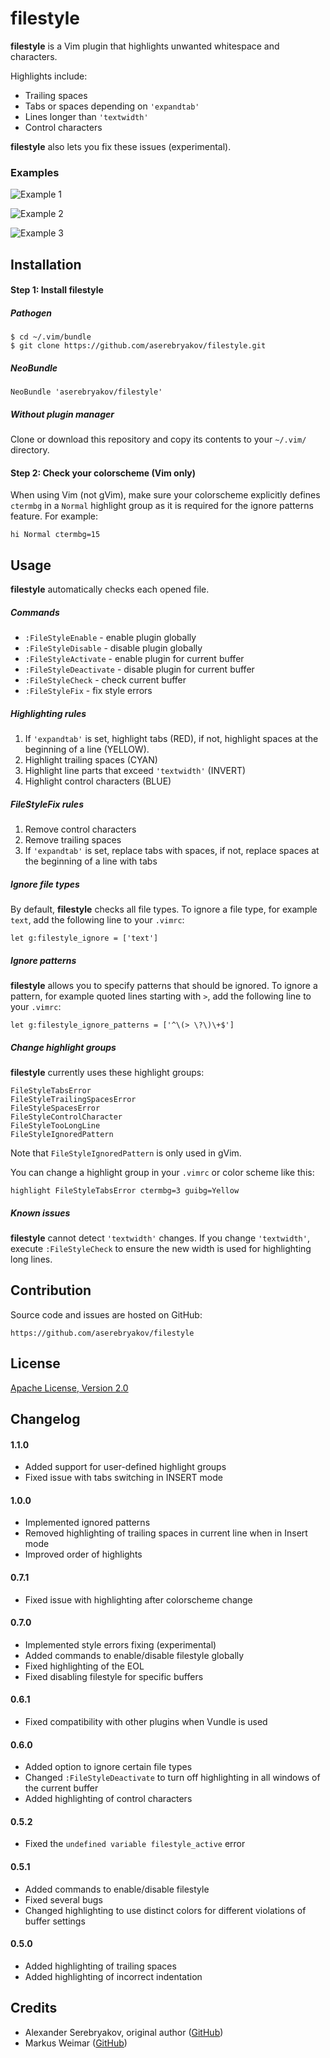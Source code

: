 filestyle
=========

**filestyle** is a Vim plugin that highlights unwanted whitespace and
characters.

Highlights include:

* Trailing spaces
* Tabs or spaces depending on `'expandtab'`
* Lines longer than `'textwidth'`
* Control characters

**filestyle** also lets you fix these issues (experimental).

### Examples

![Example 1](https://cloud.githubusercontent.com/assets/985977/7272222/9809dbec-e8e9-11e4-8a43-47e0374ccbe0.png)

![Example 2](https://cloud.githubusercontent.com/assets/985977/7272223/980cb506-e8e9-11e4-8b3e-418506344c6b.png)

![Example 3](https://cloud.githubusercontent.com/assets/985977/7272224/98100864-e8e9-11e4-9e09-45b217125bcb.png)

Installation
------------

#### Step 1: Install filestyle

##### Pathogen

    $ cd ~/.vim/bundle
    $ git clone https://github.com/aserebryakov/filestyle.git

##### NeoBundle

    NeoBundle 'aserebryakov/filestyle'

##### Without plugin manager

Clone or download this repository and copy its contents to your `~/.vim/`
directory.

#### Step 2: Check your colorscheme (Vim only)

When using Vim (not gVim), make sure your colorscheme explicitly defines
`ctermbg` in a `Normal` highlight group as it is required for the ignore
patterns feature. For example:

    hi Normal ctermbg=15

Usage
-----

**filestyle** automatically checks each opened file.

##### Commands

* `:FileStyleEnable`     - enable plugin globally
* `:FileStyleDisable`    - disable plugin globally
* `:FileStyleActivate`   - enable plugin for current buffer
* `:FileStyleDeactivate` - disable plugin for current buffer
* `:FileStyleCheck`      - check current buffer
* `:FileStyleFix`        - fix style errors

##### Highlighting rules

1. If `'expandtab'` is set, highlight tabs (RED), if not, highlight spaces at
   the beginning of a line (YELLOW).
2. Highlight trailing spaces (CYAN)
3. Highlight line parts that exceed `'textwidth'` (INVERT)
4. Highlight control characters (BLUE)

##### FileStyleFix rules

1. Remove control characters
2. Remove trailing spaces
3. If `'expandtab'` is set, replace tabs with spaces, if not, replace spaces
   at the beginning of a line with tabs

##### Ignore file types

By default, **filestyle** checks all file types. To ignore a file type, for
example `text`, add the following line to your `.vimrc`:

    let g:filestyle_ignore = ['text']

##### Ignore patterns

**filestyle** allows you to specify patterns that should be ignored. To ignore
a pattern, for example quoted lines starting with `>`, add the following line
to your `.vimrc`:

    let g:filestyle_ignore_patterns = ['^\(> \?\)\+$']

##### Change highlight groups

**filestyle** currently uses these highlight groups:

    FileStyleTabsError
    FileStyleTrailingSpacesError
    FileStyleSpacesError
    FileStyleControlCharacter
    FileStyleTooLongLine
    FileStyleIgnoredPattern

Note that `FileStyleIgnoredPattern` is only used in gVim.

You can change a highlight group in your `.vimrc` or color scheme like this:

    highlight FileStyleTabsError ctermbg=3 guibg=Yellow

##### Known issues

**filestyle** cannot detect `'textwidth'` changes. If you change `'textwidth'`,
execute `:FileStyleCheck` to ensure the new width is used for highlighting long
lines.

Contribution
------------

Source code and issues are hosted on GitHub:

    https://github.com/aserebryakov/filestyle

License
-------

[Apache License, Version 2.0](http://www.apache.org/licenses/LICENSE-2.0)

Changelog
---------

#### 1.1.0

* Added support for user-defined highlight groups
* Fixed issue with tabs switching in INSERT mode

#### 1.0.0

* Implemented ignored patterns
* Removed highlighting of trailing spaces in current line when in Insert mode
* Improved order of highlights

#### 0.7.1

* Fixed issue with highlighting after colorscheme change

#### 0.7.0

* Implemented style errors fixing (experimental)
* Added commands to enable/disable filestyle globally
* Fixed highlighting of the EOL
* Fixed disabling filestyle for specific buffers

#### 0.6.1

* Fixed compatibility with other plugins when Vundle is used

#### 0.6.0

* Added option to ignore certain file types
* Changed `:FileStyleDeactivate` to turn off highlighting in all windows of the
  current buffer
* Added highlighting of control characters

#### 0.5.2

* Fixed the `undefined variable filestyle_active` error

#### 0.5.1

* Added commands to enable/disable filestyle
* Fixed several bugs
* Changed highlighting to use distinct colors for different violations of
  buffer settings

#### 0.5.0

* Added highlighting of trailing spaces
* Added highlighting of incorrect indentation

Credits
-------

* Alexander Serebryakov, original author ([GitHub](https://github.com/aserebryakov))
* Markus Weimar ([GitHub](https://github.com/Markus00000))
